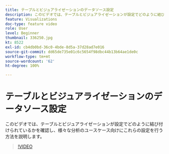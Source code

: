 ```yaml
---
title: テーブルとビジュアライゼーションのデータソース設定
description: このビデオでは、テーブルとビジュアライゼーションが設定でどのように結び付けられているかを確認し、様々な分析のユースケース向けにこれらの設定を行う方法を説明します。
feature: Visualizations
doc-type: feature video
role: User
level: Beginner
thumbnail: 336250.jpg
kt: 8522
exl-id: cb4db0bd-36c0-4bde-8d5a-37d28ad7e016
source-git-commit: dd65de735e01c6c5654f98dbc44b13b64ae1de0c
workflow-type: tm+mt
source-wordcount: '62'
ht-degree: 100%

---
```


# テーブルとビジュアライゼーションのデータソース設定

このビデオでは、テーブルとビジュアライゼーションが設定でどのように結び付けられているかを確認し、様々な分析のユースケース向けにこれらの設定を行う方法を説明します。

>[!VIDEO](https://video.tv.adobe.com/v/336250/?quality=12&learn=on)
